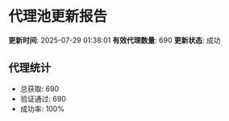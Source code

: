 # 代理池更新报告

**更新时间**: 2025-07-29 01:38:01
**有效代理数量**: 690
**更新状态**:  成功

## 代理统计
- 总获取: 690
- 验证通过: 690
- 成功率: 100%
